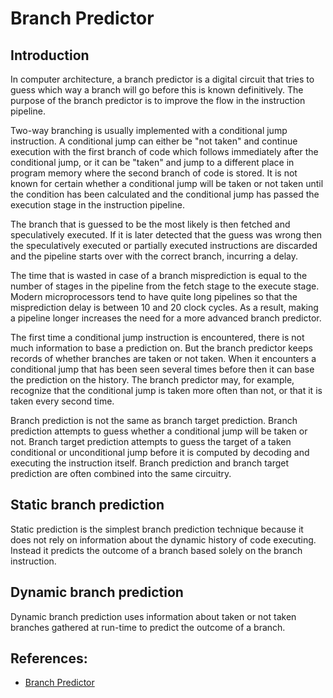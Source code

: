# Branch Predictor

## Introduction
In computer architecture, a branch predictor is a digital circuit that tries to guess which way a branch will go before this is known definitively. The purpose of the branch predictor is to improve the flow in the instruction pipeline.

Two-way branching is usually implemented with a conditional jump instruction. A conditional jump can either be "not taken" and continue execution with the first branch of code which follows immediately after the conditional jump, or it can be "taken" and jump to a different place in program memory where the second branch of code is stored. It is not known for certain whether a conditional jump will be taken or not taken until the condition has been calculated and the conditional jump has passed the execution stage in the instruction pipeline.

The branch that is guessed to be the most likely is then fetched and speculatively executed. If it is later detected that the guess was wrong then the speculatively executed or partially executed instructions are discarded and the pipeline starts over with the correct branch, incurring a delay.

The time that is wasted in case of a branch misprediction is equal to the number of stages in the pipeline from the fetch stage to the execute stage. Modern microprocessors tend to have quite long pipelines so that the misprediction delay is between 10 and 20 clock cycles. As a result, making a pipeline longer increases the need for a more advanced branch predictor.

The first time a conditional jump instruction is encountered, there is not much information to base a prediction on. But the branch predictor keeps records of whether branches are taken or not taken. When it encounters a conditional jump that has been seen several times before then it can base the prediction on the history. The branch predictor may, for example, recognize that the conditional jump is taken more often than not, or that it is taken every second time.

Branch prediction is not the same as branch target prediction. Branch prediction attempts to guess whether a conditional jump will be taken or not. Branch target prediction attempts to guess the target of a taken conditional or unconditional jump before it is computed by decoding and executing the instruction itself. Branch prediction and branch target prediction are often combined into the same circuitry.

## Static branch prediction
Static prediction is the simplest branch prediction technique because it does not rely on information about the dynamic history of code executing. Instead it predicts the outcome of a branch based solely on the branch instruction.

## Dynamic branch prediction
Dynamic branch prediction uses information about taken or not taken branches gathered at run-time to predict the outcome of a branch.

## References:
- [Branch Predictor](https://en.wikipedia.org/wiki/Branch_predictor)
